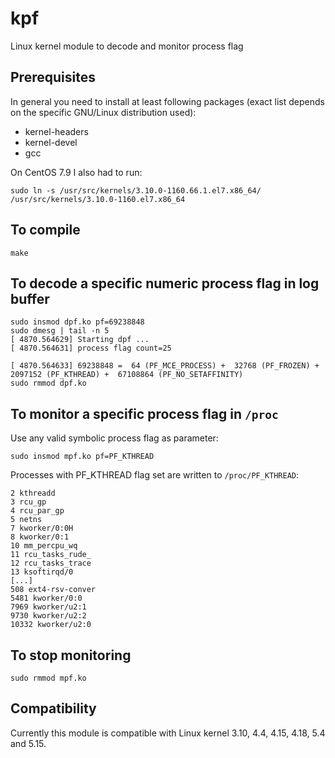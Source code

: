 # kpf
Linux kernel module to decode and monitor process flag
## Prerequisites

In general you need to install at least following packages (exact list depends on the specific GNU/Linux distribution used):

- kernel-headers
- kernel-devel
- gcc

On CentOS 7.9 I also had to run:
```
sudo ln -s /usr/src/kernels/3.10.0-1160.66.1.el7.x86_64/ /usr/src/kernels/3.10.0-1160.el7.x86_64

```

## To compile
```
make
```
## To decode a specific numeric process flag in log buffer
```
sudo insmod dpf.ko pf=69238848
sudo dmesg | tail -n 5
[ 4870.564629] Starting dpf ... 
[ 4870.564631] process flag count=25

[ 4870.564633] 69238848 =  64 (PF_MCE_PROCESS) +  32768 (PF_FROZEN) +  2097152 (PF_KTHREAD) +  67108864 (PF_NO_SETAFFINITY)
sudo rmmod dpf.ko
```

## To monitor a specific process flag in `/proc` 

Use any valid symbolic process flag as parameter:
```
sudo insmod mpf.ko pf=PF_KTHREAD
```
Processes with PF_KTHREAD flag set are written to `/proc/PF_KTHREAD`:

```Monitoring process flags
2 kthreadd 
3 rcu_gp 
4 rcu_par_gp 
5 netns 
7 kworker/0:0H 
8 kworker/0:1 
10 mm_percpu_wq 
11 rcu_tasks_rude_ 
12 rcu_tasks_trace 
13 ksoftirqd/0 
[...]
508 ext4-rsv-conver 
5481 kworker/0:0 
7969 kworker/u2:1 
9730 kworker/u2:2 
10332 kworker/u2:0 
```
## To stop monitoring
```
sudo rmmod mpf.ko 
```
## Compatibility
Currently this module is compatible with Linux kernel 3.10, 4.4, 4.15, 4.18, 5.4 and 5.15.
